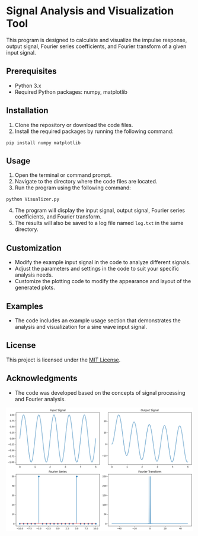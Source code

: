 # Signal Analysis and Visualization Tool

This program is designed to calculate and visualize the impulse response, output signal, Fourier series coefficients, and Fourier transform of a given input signal.

## Prerequisites

- Python 3.x
- Required Python packages: numpy, matplotlib

## Installation

1. Clone the repository or download the code files.
2. Install the required packages by running the following command:

```
pip install numpy matplotlib
```

## Usage

1. Open the terminal or command prompt.
2. Navigate to the directory where the code files are located.
3. Run the program using the following command:

```
python Visualizer.py
```
4. The program will display the input signal, output signal, Fourier series coefficients, and Fourier transform.
5. The results will also be saved to a log file named `log.txt` in the same directory.

## Customization

- Modify the example input signal in the code to analyze different signals.
- Adjust the parameters and settings in the code to suit your specific analysis needs.
- Customize the plotting code to modify the appearance and layout of the generated plots.

## Examples

- The code includes an example usage section that demonstrates the analysis and visualization for a sine wave input signal.

## License

This project is licensed under the [MIT License](LICENSE).

## Acknowledgments

- The code was developed based on the concepts of signal processing and Fourier analysis.

![Alt text](image.png)